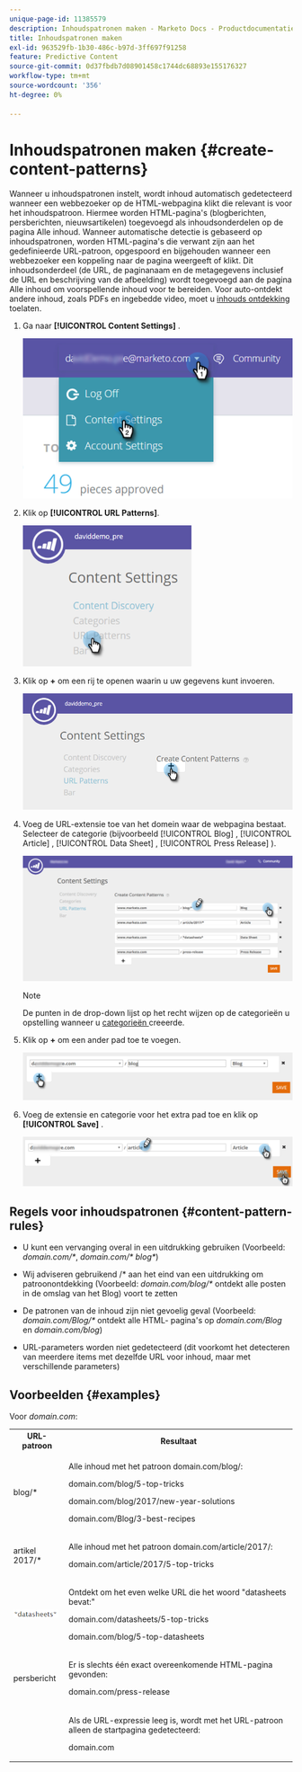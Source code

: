 ```yaml
---
unique-page-id: 11385579
description: Inhoudspatronen maken - Marketo Docs - Productdocumentatie
title: Inhoudspatronen maken
exl-id: 963529fb-1b30-486c-b97d-3ff697f91258
feature: Predictive Content
source-git-commit: 0d37fbdb7d08901458c1744dc68893e155176327
workflow-type: tm+mt
source-wordcount: '356'
ht-degree: 0%

---
```


# Inhoudspatronen maken {#create-content-patterns}

Wanneer u inhoudspatronen instelt, wordt inhoud automatisch gedetecteerd wanneer een webbezoeker op de HTML-webpagina klikt die relevant is voor het inhoudspatroon. Hiermee worden HTML-pagina&#39;s (blogberichten, persberichten, nieuwsartikelen) toegevoegd als inhoudsonderdelen op de pagina Alle inhoud. Wanneer automatische detectie is gebaseerd op inhoudspatronen, worden HTML-pagina&#39;s die verwant zijn aan het gedefinieerde URL-patroon, opgespoord en bijgehouden wanneer een webbezoeker een koppeling naar de pagina weergeeft of klikt. Dit inhoudsonderdeel (de URL, de paginanaam en de metagegevens inclusief de URL en beschrijving van de afbeelding) wordt toegevoegd aan de pagina Alle inhoud om voorspellende inhoud voor te bereiden. Voor auto-ontdekt andere inhoud, zoals PDFs en ingebedde video, moet u [ inhouds ontdekking ](/help/marketo/product-docs/predictive-content/getting-started/enable-content-discovery.md) toelaten.

1. Ga naar **[!UICONTROL Content Settings]** .

   ![](assets/settings-dropdown-hand-2.png)

1. Klik op **[!UICONTROL URL Patterns]**.

   ![](assets/click-url-patterns-hand.png)

1. Klik op **+** om een rij te openen waarin u uw gegevens kunt invoeren.

   ![](assets/content-settings-create-patterns-hand.png)

1. Voeg de URL-extensie toe van het domein waar de webpagina bestaat. Selecteer de categorie (bijvoorbeeld [!UICONTROL Blog] , [!UICONTROL Article] , [!UICONTROL Data Sheet] , [!UICONTROL Press Release] ).

   ![](assets/content-settings-create-content-patterns-dm-hands.png)

   >[!NOTE]
   >
   >De punten in de drop-down lijst op het recht wijzen op de categorieën u opstelling wanneer u [ categorieën ](/help/marketo/product-docs/predictive-content/getting-started/set-up-categories.md) creeerde.

1. Klik op **+** om een ander pad toe te voegen.

   ![](assets/url-patterns-add2.png)

1. Voeg de extensie en categorie voor het extra pad toe en klik op **[!UICONTROL Save]** .

   ![](assets/url-patterns-save.png)

## Regels voor inhoudspatronen {#content-pattern-rules}

* U kunt een vervanging overal in een uitdrukking gebruiken (Voorbeeld: _domain.com/&#42;_, _domain.com/&#42; blog&#42;_)

* Wij adviseren gebruikend /&#42; aan het eind van een uitdrukking om patroonontdekking (Voorbeeld: _domain.com/blog/&#42;_ ontdekt alle posten in de omslag van het Blog) voort te zetten
* De patronen van de inhoud zijn niet gevoelig geval (Voorbeeld: _domain.com/Blog/&#42;_ ontdekt alle HTML- pagina&#39;s op _domain.com/Blog_ en _domain.com/blog_)

* URL-parameters worden niet gedetecteerd (dit voorkomt het detecteren van meerdere items met dezelfde URL voor inhoud, maar met verschillende parameters)

## Voorbeelden {#examples}

Voor _domain.com_:

<table> 
 <tbody> 
  <tr> 
   <th>URL-patroon</th> 
   <th>Resultaat</th> 
  </tr> 
  <tr> 
   <td>blog/*</td> 
   <td><p>Alle inhoud met het patroon domain.com/blog/:</p><p>domain.com/blog/5-top-tricks</p><p>domain.com/blog/2017/new-year-solutions</p><p>domain.com/Blog/3-best-recipes</p></td> 
  </tr> 
  <tr> 
   <td>artikel 2017/*</td> 
   <td><p>Alle inhoud met het patroon domain.com/article/2017/:</p><p>domain.com/article/2017/5-top-tricks</p></td> 
  </tr> 
  <tr> 
   <td><img alt="—" width="80" src="assets/image2017-3-24-10-3a38-3a46.png" data-linked-resource-id="12976559" data-linked-resource-type="attachment" data-base-url="https://docs.marketo.com" data-linked-resource-container-id="11385579" title="—"></td> 
   <td><p>Ontdekt om het even welke URL die het woord "datasheets bevat:"</p><p>domain.com/datasheets/5-top-tricks</p><p>domain.com/blog/5-top-datasheets</p></td> 
  </tr> 
  <tr> 
   <td>persbericht</td> 
   <td><p>Er is slechts één exact overeenkomende HTML-pagina gevonden:</p><p>domain.com/press-release</p></td> 
  </tr> 
  <tr> 
   <td colspan="1"> </td> 
   <td colspan="1"><p>Als de URL-expressie leeg is, wordt met het URL-patroon alleen de startpagina gedetecteerd:</p><p>domain.com</p></td> 
  </tr> 
 </tbody> 
</table>
